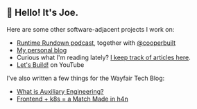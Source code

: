 ## 👋 Hello! It's Joe.

Here are some other software-adjacent projects I work on:

- [Runtime Rundown podcast](https://runtimerundown.com), together with [@cooperbuilt](https://github.com/cooperbuilt)
- [My personal blog](https://helloitsjoe.github.io/blog)
- Curious what I'm reading lately? [I keep track of articles here](https://helloitsjoe.github.io/newsletter-links/joe).
- [Let's Build!](https://www.youtube.com/channel/UCmoQaM-x1zBKCUUPS5e6fCA) on YouTube

I've also written a few things for the Wayfair Tech Blog:
- [What is Auxiliary Engineering?](https://www.aboutwayfair.com/tech-innovation/what-is-auxiliary-engineering)
- [Frontend + k8s = a Match Made in h4n](https://www.aboutwayfair.com/careers/tech-blog/frontend-k8s-a-match-made-in-h4n)
